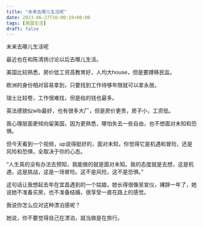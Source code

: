 ```yaml
---
title: "未来去哪儿生活呢"
date: 2023-06-27T16:00:19+08:00
tags: [美国生活]
draft: false
---
```

未来去哪儿生活呢
<!--more-->
最近也在和陈清扬讨论以后去哪儿生活。

美国比较熟悉，房价低工资高教育好，人均大house，但是要蹲移民监。

欧洲的身份相对容易拿到，只要找到工作待够年限就可以拿永居。

瑞士比较卷，工作很难找，但是给的钱也最多。

英法德貌似wlb最好，也有很多大厂，但是房价更贵，房子小，工资低。

我心理层面更倾向留美国，因为更熟悉，哪怕失去一些自由，也不想面对未知和恐惧。

但今天看到一个视频，up说得挺好的，面对未知，你觉得它是机遇和冒险，还是风险和恐惧，全取决于你的心态。

“人生真的没有办法去预知，我能做的就是面对未知。我的态度就是去想，这是机遇，这是挑战，这是一场冒险。这不是风险，这不是恐惧。”

这句话让我想起去年在宜昌遇到的一个姑娘，她长得很像吴宣仪，裸辞一年了，她说她不准备买房，也不准备结婚，很享受一直在路上的感觉。

我说你怎么应对这种漂泊感呢？

她说，你不要觉得自己在漂泊，就当做是在旅行。